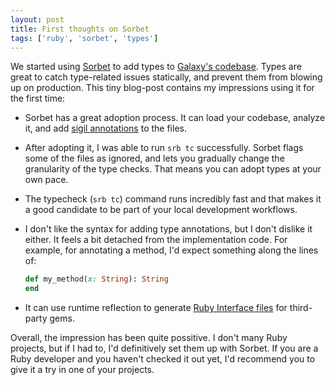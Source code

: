 ```yaml
---
layout: post
title: First thoughts on Sorbet
tags: ['ruby', 'sorbet', 'types']
---
```


We started using [Sorbet](https://sorbet.org/) to add types to [Galaxy's codebase](https://twitter.com/appgalaxyio).
Types are great to catch type-related issues statically, and prevent them from blowing up on production.
This tiny blog-post contains my impressions using it for the first time:

- Sorbet has a great adoption process.
  It can load your codebase,
  analyze it,
  and add [sigil annotations](https://sorbet.org/docs/static) to the files.
- After adopting it, I was able to run `srb tc` successfully.
  Sorbet flags some of the files as ignored, and lets you gradually change the granularity of the type checks.
  That means you can adopt types at your own pace.
- The typecheck (`srb tc`) command runs incredibly fast and that makes it a good candidate to be part of your local development workflows.
- I don't like the syntax for adding type annotations, but I don't dislike it either.
  It feels a bit detached from the implementation code. For example, for annotating a method, I'd expect something along the lines of:

  ```rb
  def my_method(x: String): String
  end
  ```

- It can use runtime reflection to generate [Ruby Interface files](https://sorbet.org/docs/rbi) for third-party gems.

Overall, the impression has been quite possitive.
I don't many Ruby projects, but if I had to, I'd definitively set them up with Sorbet.
If you are a Ruby developer and you haven't checked it out yet, I'd recommend you to give it a try in one of your projects.
